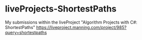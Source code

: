 # liveProjects-ShortestPaths
My submissions within the liveProject "Algorithm Projects with C#: ShortestPaths"
https://liveproject.manning.com/project/985?query=shortestpaths
